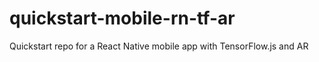 # quickstart-mobile-rn-tf-ar
Quickstart repo for a React Native mobile app with TensorFlow.js and AR
